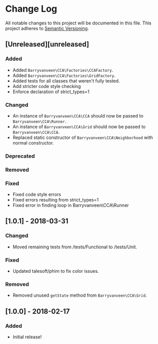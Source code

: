 # Change Log
All notable changes to this project will be documented in this file.
This project adheres to [Semantic Versioning](http://semver.org/).

## [Unreleased][unreleased]
### Added
- Added `Barryvanveen\CCA\Factories\CCAFactory`.
- Added `Barryvanveen\CCA\Factories\GridFactory`.
- Added tests for all classes that weren't fully tested.
- Add stricter code style checking
- Enforce declaration of strict_types=1
### Changed
- An instance of `Barryvanveen\CCA\CCA` should now be passed to `Barryvanveen\CCA\Runner`.
- An instance of `Barryvanveen\CCA\Grid` should now be passed to `Barryvanveen\CCA\CCA`.
- Replaced static constructor of `Barryvanveen\CCA\Neighborhood` with normal constructor.
### Deprecated
### Removed
### Fixed
- Fixed code style errors
- Fixed errors resulting from strict_types=1
- Fixed error in finding loop in Barryvanveen\CCA\Runner

## [1.0.1] - 2018-03-31
### Changed
- Moved remaining tests from /tests/Functional to /tests/Unit.
### Fixed
- Updated talesoft/phim to fix color issues.
### Removed
- Removed unused `getState` method from `Barryvanveen\CCA\Grid`.

## [1.0.0] - 2018-02-17
### Added
- Initial release!
